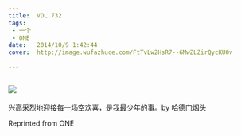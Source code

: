```yaml
---
title:	VOL.732
tags:
 - 一个
 - ONE
date:	2014/10/9 1:42:44
cover:	http://image.wufazhuce.com/FtTvLw2HsR7--6MwZLZirQycKU0v

---
```

![](http://image.wufazhuce.com/FtTvLw2HsR7--6MwZLZirQycKU0v)
---

兴高采烈地迎接每一场空欢喜，是我最少年的事。by 哈德门烟头
 
Reprinted from ONE
